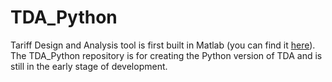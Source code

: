 # TDA_Python
Tariff Design and Analysis tool is first built in Matlab (you can find it [here](https://github.com/UNSW-CEEM/TDA_Matlab)). The TDA_Python repository is for creating the Python version of TDA and is still in the early stage of development.

